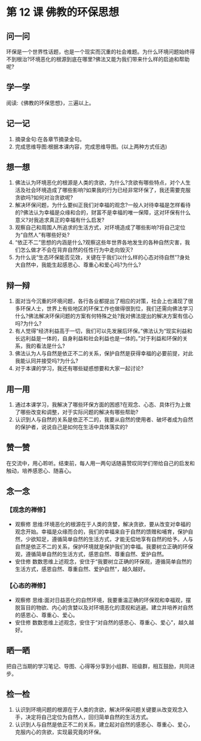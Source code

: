 
# 第 12 课 佛教的环保思想

## 问一问

环保是一个世界性话题，也是一个现实而沉重的社会难题。为什么环境问题始终得不到根治?环境恶化的根源到底在哪里?佛法又能为我们带来什么样的启迪和帮助呢?

## 学一学

阅读:《佛教的环保思想》，三遍以上。

## 记一记

1. 摘录金句:在各章节摘录金句。
2. 完成思维导图:根据本课内容，完成思维导图。(以上两种方式任选)

## 想一想

1. 佛法认为环境恶化的根源是人类的贪欲，为什么?贪欲有哪些特点，对个人生活及社会环境造成了哪些影响?如果我的行为已经非常环保了，我还需要克服贪欲吗?如何对治贪欲呢?
2. 解决环保问题，为什么要纠正我们对幸福的观念?一般人对待幸福是怎样看待的?佛法认为幸福是众缘和合的，财富不是幸福的唯一保障，这对环保有什么意义?对我追求真正的幸福有什么启发?
3. 观察自己和周围人所追求的生活方式，对环境造成了哪些影响?将自己定位为“自然人”有哪些好处?
4. “依正不二”思想的内涵是什么?观察这些年世界各地发生的各种自然灾害，我们怎么做才不会在背弃自然的任性行为中走向毁灭?
5. 为什么说“生态环保能否见效，关键在于我们以什么样的心态对待自然”?身处大自然中，我能生起感恩心、尊重心和爱心吗?为什么?

## 辩一辩

1. 面对当今沉重的环境问题，各行各业都提出了相应的对策，社会上也涌现了很多环保人士，世界上有些地区的环保工作也做得很到位，我们还需向佛法学习什么?佛法解决环保问题的方案有何特殊之处?我对佛法提出的解决方案有信心吗?为什么?
2. 有人觉得“经济利益高于一切，我们可以先发展后环保。”佛法认为“现实利益和长远利益是一体的，自身利益和社会利益也是一体的。”对于利益和环保的关系，我的看法是什么?
3. 佛法认为人与自然是依正不二的关系，保护自然是获得幸福的必要前提，对此我能认同并接受吗?为什么?
4. 对于本课的学习，我还有哪些疑惑想要和大家一起讨论?

## 用一用

1. 通过本课学习，我解决了哪些环保方面的困惑?在观念、心态、具体行为上做了哪些改变和调整，对于实际问题的解决有哪些帮助?
2. 认识到人与自然的关系是依正不二的，我要从自然的使用者、破坏者成为自然的保护者，说说自己是如何在生活中具体落实的?

## 赞一赞

在交流中，用心聆听。结束前，每人用一两句话随喜赞叹同学们带给自己的启发和触动，培养感恩心、随喜心。

## 念一念

### 【观念的禅修】

  - 观察修
    思维:环境恶化的根源在于人类的贪婪，解决贪欲，要从改变对幸福的观念开始。幸福是众缘而合的，我们的幸福来自于自然的馈赠和哺育，保护自然，少欲知足，遵循简单自然的生活方式，才能无偿地享有自然的给予。人与自然是依正不二的关系，保护环境就是保护我们的幸福。我要树立正确的环保观，遵循简单自然的生活方式，感恩自然、尊重自然、爱护自然。
  - 安住修
    数数思维上述观念，安住于“我要树立正确的环保观，遵循简单自然的生活方式，感恩自然、尊重自然、爱护自然”，越久越好。

### 【心态的禅修】

  - 观察修
    思维:面对日益恶化的自然环境，我要重温正确的环保观和幸福观，摆脱盲目的物欲、内心的贪婪以及对环境恶化的漠视和逃避。建立并培养对自然的感恩心、尊重心、爱心。
  - 安住修
    数数思维上述观念，安住于“对自然的感恩心、尊重心、爱心”，越久越好。

## 晒一晒

把自己当期的学习笔记、导图、心得等分享到小组群、班级群，相互鼓励，共同进步。

## 检一检

1. 认识到环境问题的根源在于人类的贪欲，解决环保问题关键要从改变观念入手，决定将自己定位为自然人，回归简单自然的生活方式。
2. 认识到人与自然是依正不二的关系，建立起对自然的感恩心、尊重心、爱心，克服内心的贪欲，实现最究竟的环保。
